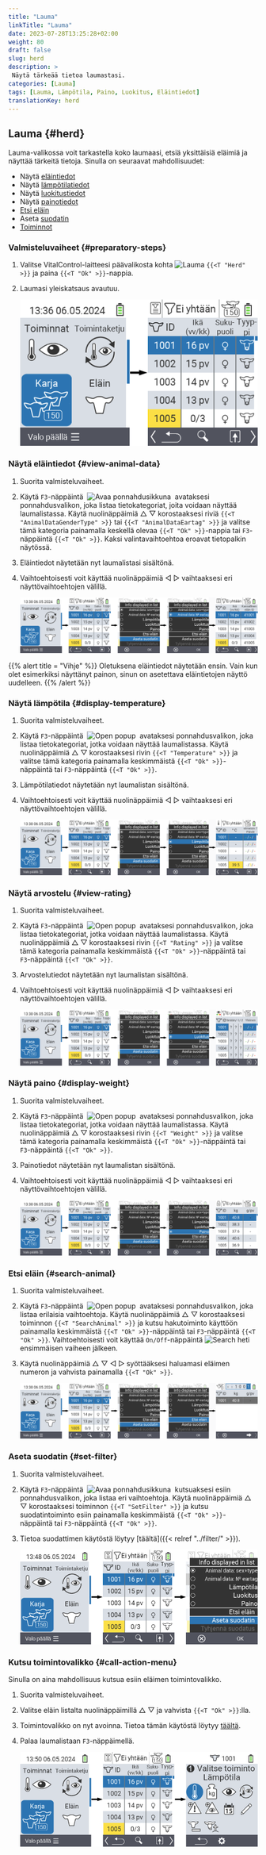 ```yaml
---
title: "Lauma"
linkTitle: "Lauma"
date: 2023-07-28T13:25:28+02:00
weight: 80
draft: false
slug: herd
description: >
 Näytä tärkeää tietoa laumastasi.
categories: [Lauma]
tags: [Lauma, Lämpötila, Paino, Luokitus, Eläintiedot]
translationKey: herd
---
```

## Lauma {#herd}

Lauma-valikossa voit tarkastella koko laumaasi, etsiä yksittäisiä eläimiä ja näyttää tärkeitä tietoja. Sinulla on seuraavat mahdollisuudet:

- Näytä [eläintiedot](#view-animal-data)
- Näytä [lämpötilatiedot](#display-temperature)
- Näytä [luokitustiedot](#view-rating)
- Näytä [painotiedot](#display-weight)
- [Etsi eläin](#search-animal)
- Aseta [suodatin](#set-filter)
- [Toiminnot](#call-action-menu)

### Valmisteluvaiheet {#preparatory-steps}

1. Valitse VitalControl-laitteesi päävalikosta kohta <img src="/icons/main/herd.svg" width="60" align="bottom" alt="Lauma" /> `{{<T "Herd" >}}` ja paina `{{<T "Ok" >}}`-nappia.

2. Laumasi yleiskatsaus avautuu.

    ![VitalControl: Valikko Lauma](images/herde.png "Lauma")

### Näytä eläintiedot {#view-animal-data}

1. Suorita valmisteluvaiheet.

2. Käytä `F3`-näppäintä &nbsp;<img src="/icons/footer/open-popup.svg" width="15" align="bottom" alt="Avaa ponnahdusikkuna" />&nbsp; avataksesi ponnahdusvalikon, joka listaa tietokategoriat, joita voidaan näyttää laumalistassa. Käytä nuolinäppäimiä △ ▽ korostaaksesi riviä `{{<T "AnimalDataGenderType" >}}` tai `{{<T "AnimalDataEartag" >}}` ja valitse tämä kategoria painamalla keskellä olevaa `{{<T "Ok" >}}`-nappia tai `F3`-näppäintä `{{<T "Ok" >}}`. Kaksi valintavaihtoehtoa eroavat tietopalkin näytössä.

3. Eläintiedot näytetään nyt laumalistasi sisältönä.

4. Vaihtoehtoisesti voit käyttää nuolinäppäimiä ◁ ▷ vaihtaaksesi eri näyttövaihtoehtojen välillä.

    ![VitalControl: Valikko Lauma](images/animaldata.png "Näytä eläintiedot")

{{% alert title = "Vihje" %}}
Oletuksena eläintiedot näytetään ensin. Vain kun olet esimerkiksi näyttänyt painon, sinun on asetettava eläintietojen näyttö uudelleen.
{{% /alert %}}

### Näytä lämpötila {#display-temperature}

1. Suorita valmisteluvaiheet.

2. Käytä `F3`-näppäintä &nbsp;<img src="/icons/footer/open-popup.svg" width="15" align="bottom" alt="Open popup" />&nbsp; avataksesi ponnahdusvalikon, joka listaa tietokategoriat, jotka voidaan näyttää laumalistassa. Käytä nuolinäppäimiä △ ▽ korostaaksesi rivin `{{<T "Temperature" >}}` ja valitse tämä kategoria painamalla keskimmäistä `{{<T "Ok" >}}`-näppäintä tai `F3`-näppäintä `{{<T "Ok" >}}`.

3. Lämpötilatiedot näytetään nyt laumalistan sisältönä.

4. Vaihtoehtoisesti voit käyttää nuolinäppäimiä ◁ ▷ vaihtaaksesi eri näyttövaihtoehtojen välillä.

    ![VitalControl: Menu Herd](images/temperature.png "Näytä lämpötila")

### Näytä arvostelu {#view-rating}

1. Suorita valmisteluvaiheet.

2. Käytä `F3`-näppäintä &nbsp;<img src="/icons/footer/open-popup.svg" width="15" align="bottom" alt="Open popup" />&nbsp; avataksesi ponnahdusvalikon, joka listaa tietokategoriat, jotka voidaan näyttää laumalistassa. Käytä nuolinäppäimiä △ ▽ korostaaksesi rivin `{{<T "Rating" >}}` ja valitse tämä kategoria painamalla keskimmäistä `{{<T "Ok" >}}`-näppäintä tai `F3`-näppäintä `{{<T "Ok" >}}`.

3. Arvostelutiedot näytetään nyt laumalistan sisältönä.

4. Vaihtoehtoisesti voit käyttää nuolinäppäimiä ◁ ▷ vaihtaaksesi eri näyttövaihtoehtojen välillä.

    ![VitalControl: Menu Herd](images/rating.png "Näytä arvostelu")

### Näytä paino {#display-weight}

1. Suorita valmisteluvaiheet.

2. Käytä `F3`-näppäintä &nbsp;<img src="/icons/footer/open-popup.svg" width="15" align="bottom" alt="Open popup" />&nbsp; avataksesi ponnahdusvalikon, joka listaa tietokategoriat, jotka voidaan näyttää laumalistassa. Käytä nuolinäppäimiä △ ▽ korostaaksesi rivin `{{<T "Weight" >}}` ja valitse tämä kategoria painamalla keskimmäistä `{{<T "Ok" >}}`-näppäintä tai `F3`-näppäintä `{{<T "Ok" >}}`.

3. Painotiedot näytetään nyt laumalistan sisältönä.

4. Vaihtoehtoisesti voit käyttää nuolinäppäimiä ◁ ▷ vaihtaaksesi eri näyttövaihtoehtojen välillä.

    ![VitalControl: Menu Herd](images/weight.png "Näytä paino")

### Etsi eläin {#search-animal}

1. Suorita valmisteluvaiheet.

2. Käytä `F3`-näppäintä &nbsp;<img src="/icons/footer/open-popup.svg" width="15" align="bottom" alt="Open popup" />&nbsp; avataksesi ponnahdusvalikon, joka listaa erilaisia vaihtoehtoja. Käytä nuolinäppäimiä △ ▽ korostaaksesi toiminnon `{{<T "SearchAnimal" >}}` ja kutsu hakutoiminto käyttöön painamalla keskimmäistä `{{<T "Ok" >}}`-näppäintä tai `F3`-näppäintä `{{<T "Ok" >}}`. Vaihtoehtoisesti voit käyttää `On/Off`-näppäintä <img src="/icons/footer/search.svg" width="15" align="bottom" alt="Search" /> heti ensimmäisen vaiheen jälkeen.

3. Käytä nuolinäppäimiä △ ▽ ◁ ▷ syöttääksesi haluamasi eläimen numeron ja vahvista painamalla `{{<T "Ok" >}}`.

    ![VitalControl: Menu Herd](images/search.png "Etsi eläin")

### Aseta suodatin {#set-filter}

1. Suorita valmisteluvaiheet.

2. Käytä `F3`-näppäintä &nbsp;<img src="/icons/footer/open-popup.svg" width="15" align="bottom" alt="Avaa ponnahdusikkuna" />&nbsp; kutsuaksesi esiin ponnahdusvalikon, joka listaa eri vaihtoehtoja. Käytä nuolinäppäimiä △ ▽ korostaaksesi toiminnon `{{<T "SetFilter" >}}` ja kutsu suodatintoiminto esiin painamalla keskimmäistä `{{<T "Ok" >}}`-näppäintä tai `F3`-näppäintä `{{<T "Ok" >}}`.

3. Tietoa suodattimen käytöstä löytyy [täältä]({{< relref "../filter/" >}}).

    ![VitalControl: Menu Herd](images/setfilter.png "Etsi eläin")

### Kutsu toimintovalikko {#call-action-menu}

Sinulla on aina mahdollisuus kutsua esiin eläimen toimintovalikko.

1. Suorita valmisteluvaiheet.

2. Valitse eläin listalta nuolinäppäimillä △ ▽ ja vahvista `{{<T "Ok" >}}`:lla.

3. Toimintovalikko on nyt avoinna. Tietoa tämän käytöstä löytyy [täältä](../actions).

4. Palaa laumalistaan `F3`-näppäimellä.

    ![VitalControl: Menu Herd](images/action.png "Kutsu toiminnot")
